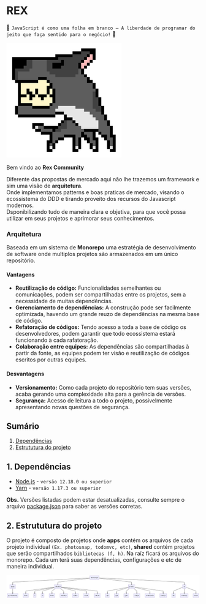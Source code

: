 REX
======
:star2: `JavaScript é como uma folha em branco – A liberdade de programar do jeito que faça sentido para o negócio!` :star2:

<img src="rex.png" alt="Rex Logotipo" width="300" height="300" />

Bem vindo ao **Rex Community**

Diferente das propostas de mercado aqui não lhe trazemos um framework e sim uma visão de **arquitetura**. <br />
Onde implementamos patterns e boas praticas de mercado, visando o ecossistema do DDD e tirando proveito dos recursos do Javascript modernos. <br /> 
Dsponibilizando tudo de maneira clara e objetiva, para que você possa utilizar em seus projetos e aprimorar seus conhecimentos.

### Arquitetura
  Baseada em um sistema de **Monorepo** uma estratégia de desenvolvimento de software onde multiplos projetos são armazenados em um único repositório.

#### Vantagens
  - **Reutilização de código:** Funcionalidades semelhantes ou comunicações, podem ser compartilhadas entre os projetos, sem a necessidade de muitas dependências.
  - **Gerenciamento de dependências:** A construção pode ser facilmente optimizada, havendo um grande reuzo de dependências na mesma base de código.
  - **Refatoração de códigos:** Tendo acesso a toda a base de código os desenvolvedores, podem garantir que todo ecossistema estará funcionando à cada rafatoração.
  - **Colaboração entre equipes:** As dependências são compartilhadas à partir da fonte, as equipes podem ter visão e reutilização de códigos escritos por outras equipes.

#### Desvantagens
  - **Versionamento:** Como cada projeto do repositório tem suas versões, acaba gerando uma complexidade alta para a gerência de versões.
  - **Segurança:** Acesso de leitura a todo o projeto, possivelmente apresentando novas questões de segurança.

## Sumário
  1. [Dependências](#1-dependências)
  2. [Estrututura do projeto](#2-estrututura-do-projeto)

## 1. Dependências
  - [Node.js](https://nodejs.org) - `versão 12.18.0 ou superior`
  - [Yarn](https://yarnpkg.com) - `versão 1.17.3 ou superior`

**Obs.** Versões listadas podem estar desatualizadas, consulte sempre o arquivo [package.json](./package.json) para saber as versões corretas.

## 2. Estrututura do projeto
O projeto é composto de projetos onde **apps** contém os arquivos de cada projeto individual `(Ex. photosnap, todomvc, etc)`, **shared** contém projetos que serão compartilhados `bibliotecas (f, h)`.
Na raíz ficará os arquivos do monorepo.
Cada um terá suas dependências, configurações e etc de maneira individual.

![alt Diagrama](diagrama.jpg "Diagrama")
